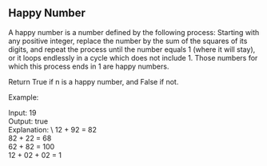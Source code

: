 ## Happy Number

A happy number is a number defined by the following process: Starting with any positive integer, replace the number by the sum of the squares of its digits, and repeat the process until the number equals 1 (where it will stay), or it loops endlessly in a cycle which does not include 1. Those numbers for which this process ends in 1 are happy numbers.

Return True if n is a happy number, and False if not.

Example: 

Input: 19\
Output: true\
Explanation: \ 
12 + 92 = 82\
82 + 22 = 68\
62 + 82 = 100\
12 + 02 + 02 = 1
